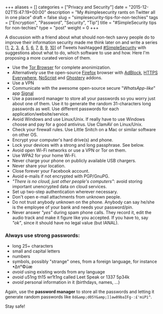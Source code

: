 +++
aliases      = []
categories   = ["Privacy and Security"]
date         = "2015-12-02T15:47:19+00:00"
description  = "My #simplesecurity rants on Twitter all in one place"
draft        = false
slug         = "simplesecurity-tips-for-non-techies"
tags         = ["Encryption", "Password", "Security", "Tip"]
title        = "#SimpleSecurity tips for non-techies"
type         = "post"
weight       = 0
+++


A discussion with a friend about what should non-tech savvy people do to improve
their information security made me think later on and write a series
[[1](https://twitter.com/TheMatjaz/status/671961375233736704),
[2](https://twitter.com/TheMatjaz/status/671962144469065728),
[3](https://twitter.com/TheMatjaz/status/671964017221640192),
[4](https://twitter.com/TheMatjaz/status/671964298739060736),
[5](https://twitter.com/TheMatjaz/status/671965340209979392),
[6](https://twitter.com/TheMatjaz/status/671969134670970882),
[7](https://twitter.com/TheMatjaz/status/671969854598094848),
[8](https://twitter.com/TheMatjaz/status/671970594787827712),
[9](https://twitter.com/TheMatjaz/status/671971839225274368),
[10](https://twitter.com/TheMatjaz/status/671972324170682368)] of Tweets
hashtagged
[#SimpleSecurity](https://twitter.com/hashtag/SimpleSecurity?src=hash) with
suggestions about what to do, which software to use and how. Here I'm proposing
a more curated version of them.

- Use the [Tor Browser](https://www.torproject.org/download/download-easy.html.en) for complete anonimization.
- Alternatively use the open-source [Firefox](https://www.mozilla.org/firefox)
  browser with
  [AdBlock](https://addons.mozilla.org/it/firefox/addon/adblock-plus/?src=search),
  [HTTPS Everywhere](https://addons.mozilla.org/it/firefox/addon/https-everywhere/?src=search),
  [NoScript](https://addons.mozilla.org/it/firefox/addon/noscript/?src=search)
  and
  [Ghostery](https://addons.mozilla.org/it/firefox/addon/ghostery/?src=search)
  addons.
- Use a VPN
- Communicate with the awesome open-source secure "_WhatsApp-like_" app [Signal](https://whispersystems.org)
- Use a password manager to store all your passwords so you worry just about one
  of them. Use it to generate the random 31-characters long passwords as
  well. Use different passwords for each application/website/service.
- Avoid Windows and use Linux/Unix. If really have to use Windows choose and pay
  for a good antivirus. Use ClamAV on Linux/Unix.
- Check your firewall rules. Use Little Snitch on a Mac or similar software on
  other OS.
- Encrypt your computer's hard drive(s) and phone.
- Lock your devices with a strong and long passphrase. See below.
- Avoid open Wi-Fi networks or use a VPN or Tor on them.
- Use WPA2 for your home Wi-Fi.
- Never charge your phone on publicly available USB chargers.
- Never share your location.
- Close forever your Facebook account.
- Avoid e-mails if not encrypted with PGP/GnuPG.
- _"There is no cloud, just other people's computers"_: avoid storing important
  unencrypted data on cloud services.
- Set up two-step authentication wherever necessary.
- Don't open e-mail attachments from unknown people.
- Do not trust anybody unknown on the phone. Anybody can say he/she is the
  employee of your bank and needs your password/pin.
- Never answer _"yes"_ during spam phone calls. They record it, edit the audio
  track and make it figure like you accepted. If you have to, say _"ok"_, since
  it should have no legal value (but IANAL).


### Always use **strong passwords**:

- long 25+ characters
- small and capital letters
- numbers
- symbols, possibly "strange" ones, from a foreign language, for instance •∆π°©üæ
- _avoid_ using existing words from any language
- _avoid_ u51ng th15 wr1t1ng called Leet Speak or 1337 5p34k
- _avoid_ personal information in it (birthdays, names, ...)

Again, use the **password manager** to store all the passwords and letting it
generate random passwords like `8d&amp;d05Y&amp;]]aw09baIFg-:£'miPì^`.

Stay safe!
